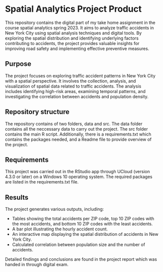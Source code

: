 # Spatial Analytics Project Product
This repository contains the digital part of my take home assignment in the course spatial analytics spring 2023.
It aims to analyze traffic accidents in New York City using spatial analysis techniques and digital tools. By exploring the spatial distribution and identifying underlying factors contributing to accidents, the project provides valuable insights for improving road safety and implementing effective preventive measures.

## Purpose
The project focuses on exploring traffic accident patterns in New York City with a spatial perspective. It involves the collection, analysis, and visualization of spatial data related to traffic accidents. The analysis includes identifying high-risk areas, examining temporal patterns, and investigating the correlation between accidents and population density.

## Repository structure
The repository contains of two folders, data and src. The data folder contains all the neccessary data to carry out the project. The src folder contains the main R script.
Additionally, there is a requirements.txt which contains the packages needed, and a Readme file to provide overview of the project.

## Requirements
This project was carried out in the RStudio app through UCloud (version 4.3.0 or later) on a Windows 10 operating system.
The required packages are listed in the requirements.txt file.

## Results
The project generates various outputs, including:

- Tables showing the total accidents per ZIP code, top 10 ZIP codes with the most accidents, and bottom 10 ZIP codes with the least accidents.
- A bar plot illustrating the hourly accident count.
- An interactive map displaying the spatial distribution of accidents in New York City.
- Calculated correlation between population size and the number of accidents.

Detailed findings and conclusions are found in the project report which was handed in through digital exam.
